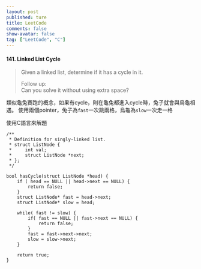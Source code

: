 ```yaml
---
layout: post
published: ture
title: LeetCode
comments: false
show-avatar: false
tag: ["LeetCode", "C"]
---
```


#### 141. Linked List Cycle

> Given a linked list, determine if it has a cycle in it.
>
> Follow up:  
Can you solve it without using extra space?

類似龜兔賽跑的概念，如果有cycle，則在龜兔都進入cycle時，兔子就會與烏龜相遇。
使用兩個pointer，兔子為`fast`一次跳兩格，烏龜為`slow`一次走一格

使用C語言來解題

```
/**
 * Definition for singly-linked list.
 * struct ListNode {
 *     int val;
 *     struct ListNode *next;
 * };
 */
 
bool hasCycle(struct ListNode *head) {
    if ( head == NULL || head->next == NULL) {
        return false;
    }
    struct ListNode* fast = head->next;
    struct ListNode* slow = head;
    
    while( fast != slow) {
        if( fast == NULL || fast->next == NULL) {
            return false;
        }      
        fast = fast->next->next;
        slow = slow->next;
    }
    
    return true;
}

```



